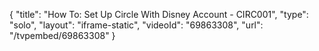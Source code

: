 {
    "title": "How To: Set Up Circle With Disney Account - CIRC001",
    "type": "solo",
    "layout": "iframe-static",
    "videoId": "69863308",
    "url": "\/tvpembed\/69863308"
}